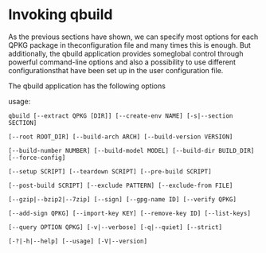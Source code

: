 # Invoking qbuild

As the previous sections have shown, we can specify most options for each QPKG package in theconfiguration file and many times this is enough. But additionally, the qbuild application provides someglobal control through powerful command-line options and also a possibility to use different configurationsthat have been set up in the user configuration file.

The qbuild application has the following options

usage:

`qbuild [--extract QPKG [DIR]] [--create-env NAME] [-s|--section SECTION]`

`[--root ROOT_DIR] [--build-arch ARCH] [--build-version VERSION]`

`[--build-number NUMBER] [--build-model MODEL] [--build-dir BUILD_DIR] [--force-config]`

`[--setup SCRIPT] [--teardown SCRIPT] [--pre-build SCRIPT]`

`[--post-build SCRIPT] [--exclude PATTERN] [--exclude-from FILE]`

`[--gzip|--bzip2|--7zip] [--sign] [--gpg-name ID] [--verify QPKG]`

`[--add-sign QPKG] [--import-key KEY] [--remove-key ID] [--list-keys]`

`[--query OPTION QPKG] [-v|--verbose] [-q|--quiet] [--strict]`

`[-?|-h|--help] [--usage] [-V|--version]`

